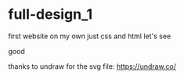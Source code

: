 # full-design_1

first website on my own
just css and html
let's see 

good

thanks to undraw for the svg file:
https://undraw.co/